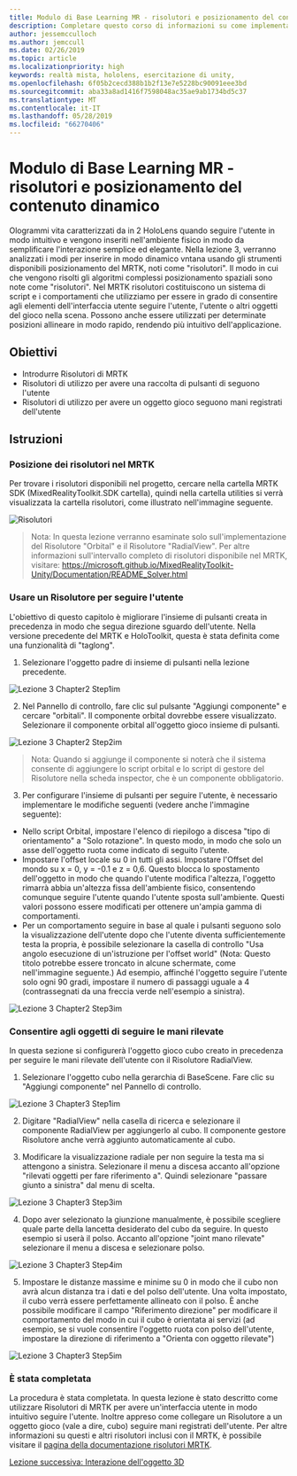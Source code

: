 ```yaml
---
title: Modulo di Base Learning MR - risolutori e posizionamento del contenuto dinamico
description: Completare questo corso di informazioni su come implementare il riconoscimento di volti di Azure all'interno di un'applicazione di realtà mista.
author: jessemcculloch
ms.author: jemccull
ms.date: 02/26/2019
ms.topic: article
ms.localizationpriority: high
keywords: realtà mista, hololens, esercitazione di unity,
ms.openlocfilehash: 6f05b2cecd388b1b2f13e7e5228bc90091eee3bd
ms.sourcegitcommit: aba33a8ad1416f7598048ac35ae9ab1734bd5c37
ms.translationtype: MT
ms.contentlocale: it-IT
ms.lasthandoff: 05/28/2019
ms.locfileid: "66270406"
---
```

# <a name="mr-learning-base-module---dynamic-content-placement-and-solvers"></a>Modulo di Base Learning MR - risolutori e posizionamento del contenuto dinamico

Ologrammi vita caratterizzati da in 2 HoloLens quando seguire l'utente in modo intuitivo e vengono inseriti nell'ambiente fisico in modo da semplificare l'interazione semplice ed elegante. Nella lezione 3, verranno analizzati i modi per inserire in modo dinamico vntana usando gli strumenti disponibili posizionamento del MRTK, noti come "risolutori". Il modo in cui che vengono risolti gli algoritmi complessi posizionamento spaziali sono note come "risolutori". Nel MRTK risolutori costituiscono un sistema di script e i comportamenti che utilizziamo per essere in grado di consentire agli elementi dell'interfaccia utente seguire l'utente, l'utente o altri oggetti del gioco nella scena. Possono anche essere utilizzati per determinate posizioni allineare in modo rapido, rendendo più intuitivo dell'applicazione. 

## <a name="objectives"></a>Obiettivi

* Introdurre Risolutori di MRTK
* Risolutori di utilizzo per avere una raccolta di pulsanti di seguono l'utente
* Risolutori di utilizzo per avere un oggetto gioco seguono mani registrati dell'utente

## <a name="instructions"></a>Istruzioni

### <a name="location-of-solvers-in-the-mrtk"></a>Posizione dei risolutori nel MRTK
 Per trovare i risolutori disponibili nel progetto, cercare nella cartella MRTK SDK (MixedRealityToolkit.SDK cartella), quindi nella cartella utilities si verrà visualizzata la cartella risolutori, come illustrato nell'immagine seguente.

![Risolutori](images/lesson3_chapter1_step1im.PNG)

>Nota: In questa lezione verranno esaminate solo sull'implementazione del Risolutore "Orbital" e il Risolutore "RadialView". Per altre informazioni sull'intervallo completo di risolutori disponibile nel MRTK, visitare: https://microsoft.github.io/MixedRealityToolkit-Unity/Documentation/README_Solver.html

### <a name="use-a-solver-to-follow-the-user"></a>Usare un Risolutore per seguire l'utente
L'obiettivo di questo capitolo è migliorare l'insieme di pulsanti creata in precedenza in modo che segua direzione sguardo dell'utente. Nella versione precedente del MRTK e HoloToolkit, questa è stata definita come una funzionalità di "taglong".

1. Selezionare l'oggetto padre di insieme di pulsanti nella lezione precedente.

![Lezione 3 Chapter2 Step1im](images/Lesson3_chapter2_step1im.PNG)

2. Nel Pannello di controllo, fare clic sul pulsante "Aggiungi componente" e cercare "orbitali". Il componente orbital dovrebbe essere visualizzato. Selezionare il componente orbital all'oggetto gioco insieme di pulsanti.

![Lezione 3 Chapter2 Step2im](images/Lesson3_Chapter2_step2im.PNG)

>Nota: Quando si aggiunge il componente si noterà che il sistema consente di aggiungere lo script orbital e lo script di gestore del Risolutore nella scheda inspector, che è un componente obbligatorio. 

3. Per configurare l'insieme di pulsanti per seguire l'utente, è necessario implementare le modifiche seguenti (vedere anche l'immagine seguente):
- Nello script Orbital, impostare l'elenco di riepilogo a discesa "tipo di orientamento" a "Solo rotazione". In questo modo, in modo che solo un asse dell'oggetto ruota come indicato di seguito l'utente.
- Impostare l'offset locale su 0 in tutti gli assi. Impostare l'Offset del mondo su x = 0, y = -0.1 e z = 0,6. Questo blocca lo spostamento dell'oggetto in modo che quando l'utente modifica l'altezza, l'oggetto rimarrà abbia un'altezza fissa dell'ambiente fisico, consentendo comunque seguire l'utente quando l'utente sposta sull'ambiente. Questi valori possono essere modificati per ottenere un'ampia gamma di comportamenti.
- Per un comportamento seguire in base al quale i pulsanti seguono solo la visualizzazione dell'utente dopo che l'utente diventa sufficientemente testa la propria, è possibile selezionare la casella di controllo "Usa angolo esecuzione di un'istruzione per l'offset world" (Nota: Questo titolo potrebbe essere troncato in alcune schermate, come nell'immagine seguente.) Ad esempio, affinché l'oggetto seguire l'utente solo ogni 90 gradi, impostare il numero di passaggi uguale a 4 (contrassegnati da una freccia verde nell'esempio a sinistra). 

![Lezione 3 Chapter2 Step3im](images/Lesson3_chapter2_step3im.PNG)

### <a name="enabling-objects-to-follow-tracked-hands"></a>Consentire agli oggetti di seguire le mani rilevate

In questa sezione si configurerà l'oggetto gioco cubo creato in precedenza per seguire le mani rilevate dell'utente con il Risolutore RadialView.

1. Selezionare l'oggetto cubo nella gerarchia di BaseScene. Fare clic su "Aggiungi componente" nel Pannello di controllo. 

![Lezione 3 Chapter3 Step1im](images/Lesson3_Chapter3_step1im.PNG)

2. Digitare "RadialView" nella casella di ricerca e selezionare il componente RadialView per aggiungerlo al cubo. Il componente gestore Risolutore anche verrà aggiunto automaticamente al cubo.

3. Modificare la visualizzazione radiale per non seguire la testa ma si attengono a sinistra. Selezionare il menu a discesa accanto all'opzione "rilevati oggetti per fare riferimento a". Quindi selezionare "passare giunto a sinistra" dal menu di scelta.

![Lezione 3 Chapter3 Step3im](images/Lesson3_chapter3_step3im.PNG)

4. Dopo aver selezionato la giunzione manualmente, è possibile scegliere quale parte della lancetta desiderato del cubo da seguire. In questo esempio si userà il polso. Accanto all'opzione "joint mano rilevate" selezionare il menu a discesa e selezionare polso. 

![Lezione 3 Chapter3 Step4im](images/Lesson3_chapter3_step4im.PNG)

5. Impostare le distanze massime e minime su 0 in modo che il cubo non avrà alcun distanza tra i dati e del polso dell'utente. Una volta impostato, il cubo verrà essere perfettamente allineato con il polso. È anche possibile modificare il campo "Riferimento direzione" per modificare il comportamento del modo in cui il cubo è orientata ai servizi (ad esempio, se si vuole consentire l'oggetto ruota con polso dell'utente, impostare la direzione di riferimento a "Orienta con oggetto rilevate")

![Lezione 3 Chapter3 Step5im](images/Lesson3_chapter3_step5im.PNG)

### <a name="congratulations"></a>È stata completata
La procedura è stata completata. In questa lezione è stato descritto come utilizzare Risolutori di MRTK per avere un'interfaccia utente in modo intuitivo seguire l'utente. Inoltre appreso come collegare un Risolutore a un oggetto gioco (vale a dire, cubo) seguire mani registrati dell'utente. Per altre informazioni su questi e altri risolutori inclusi con il MRTK, è possibile visitare il [pagina della documentazione risolutori MRTK](https://microsoft.github.io/MixedRealityToolkit-Unity/Documentation/README_Solver.html).

[Lezione successiva: Interazione dell'oggetto 3D](mrlearning-base-ch4.md)

